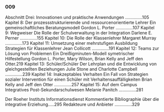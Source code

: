 ### 009 ###

Abschnitt Drei: Innovationen und praktische Anwendungen		..............105
Kapitel 8: Der prozessstrukturierende und ressourcenorientierte Lehrer
		Ein gemeinschaftliches Beratungsmodell
		Gordon L. Porter				..............107
Kapitel 9: Wegweiser
		Die Rolle der Schulverwaltung in der Integration
		Darlene E. Perner				..............155
Kapitel 10: Die Rolle der Klassenlehrer
		Margaret Murray					..............173
Kapitel 11: Umsetzung einer mehrstufigen Ausbildung
		Strategien für Klassenlehrer
		Jean Collicott					..............191
Kapitel 12: Teams zur Lösung von Problemen
		Ein Dreißigminuten-Modell symetrischer Hilfestellung
		Gordon L. Porter, Mary Wilson, Brian Kelly and Jeff den Otter.219
Kapitel 13: Schüler/Schüler
		Der Lehrplan und die Entwicklung von gleichgestellten Beziehungen
		Julie Stone and Charlotte Campbell		..............239
Kapitel 14: Inakzeptables Verhalten
		Ein Fall von Strategien sozialer Intervention für einen Schüler
		mit Verhaltensauffälligkeiten
		Brian Kelly and Jeff den Otter			..............257
Kapitel 15: Auf dem Campus
		Integratives Post-Sekundarschulwesen
		Melanie Panitch					..............281		 

Der Roeher Instituts Informationsdienst
		Kommentierte Bibliographie über die integrative Erziehung.....295
Redakteure und Anbieter						..............329
